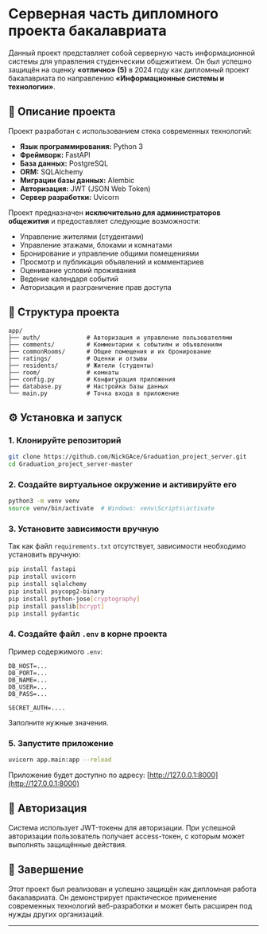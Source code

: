 
# Серверная часть дипломного проекта бакалавриата

Данный проект представляет собой серверную часть информационной системы для управления студенческим общежитием. Он был успешно защищён на оценку **«отлично» (5)** в 2024 году как дипломный проект бакалавриата по направлению **«Информационные системы и технологии»**.

## 📌 Описание проекта

Проект разработан с использованием стека современных технологий:

- **Язык программирования:** Python 3
- **Фреймворк:** FastAPI
- **База данных:** PostgreSQL
- **ORM:** SQLAlchemy
- **Миграции базы данных:** Alembic
- **Авторизация:** JWT (JSON Web Token)
- **Сервер разработки:** Uvicorn

Проект предназначен **исключительно для администраторов общежития** и предоставляет следующие возможности:

- Управление жителями (студентами)
- Управление этажами, блоками и комнатами
- Бронирование и управление общими помещениями
- Просмотр и публикация объявлений и комментариев
- Оценивание условий проживания
- Ведение календаря событий
- Авторизация и разграничение прав доступа

## 📁 Структура проекта

```
app/
├── auth/             # Авторизация и управление пользователями
├── comments/         # Комментарии к событиям и объявлениям
├── commonRooms/      # Общие помещения и их бронирование
├── ratings/          # Оценки и отзывы
├── residents/        # Жители (студенты)
├── room/             # комнаты
├── config.py         # Конфигурация приложения
├── database.py       # Настройка базы данных
└── main.py           # Точка входа в приложение
```

## ⚙️ Установка и запуск

### 1. Клонируйте репозиторий

```bash
git clone https://github.com/NickGAce/Graduation_project_server.git
cd Graduation_project_server-master
```

### 2. Создайте виртуальное окружение и активируйте его

```bash
python3 -m venv venv
source venv/bin/activate  # Windows: venv\Scripts\activate
```

### 3. Установите зависимости вручную

Так как файл `requirements.txt` отсутствует, зависимости необходимо установить вручную:

```bash
pip install fastapi
pip install uvicorn
pip install sqlalchemy
pip install psycopg2-binary
pip install python-jose[cryptography]
pip install passlib[bcrypt]
pip install pydantic
```



### 4. Создайте файл `.env` в корне проекта

Пример содержимого `.env`:

```
DB_HOST=...
DB_PORT=...
DB_NAME=...
DB_USER=...
DB_PASS=...

SECRET_AUTH=....
```

Заполните нужные значения.

### 5. Запустите приложение

```bash
uvicorn app.main:app --reload
```

Приложение будет доступно по адресу: [http://127.0.0.1:8000](http://127.0.0.1:8000)

## 🔐 Авторизация

Система использует JWT-токены для авторизации. При успешной авторизации пользователь получает access-токен, с которым может выполнять защищённые действия.

## 🏁 Завершение

Этот проект был реализован и успешно защищён как дипломная работа бакалавриата. Он демонстрирует практическое применение современных технологий веб-разработки и может быть расширен под нужды других организаций.

---


